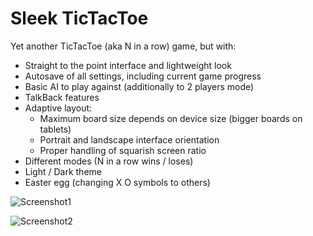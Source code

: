 # Sleek TicTacToe

Yet another TicTacToe (aka N in a row) game, but with:
- Straight to the point interface and lightweight look
- Autosave of all settings, including current game progress
- Basic AI to play against (additionally to 2 players mode)
- TalkBack features
- Adaptive layout:
  * Maximum board size depends on device size (bigger boards on tablets)
  * Portrait and landscape interface orientation
  * Proper handling of squarish screen ratio
- Different modes (N in a row wins / loses)
- Light / Dark theme
- Easter egg (changing X O symbols to others)

![Screenshot1](https://github.com/panwiewiorka/Sleek_TicTacToe/assets/107356404/962a2deb-bc68-4b65-9229-33cb1b57e286)

![Screenshot2](https://github.com/panwiewiorka/Sleek_TicTacToe/assets/107356404/eb689e3c-96ae-4463-8664-a9758ac526ed)
